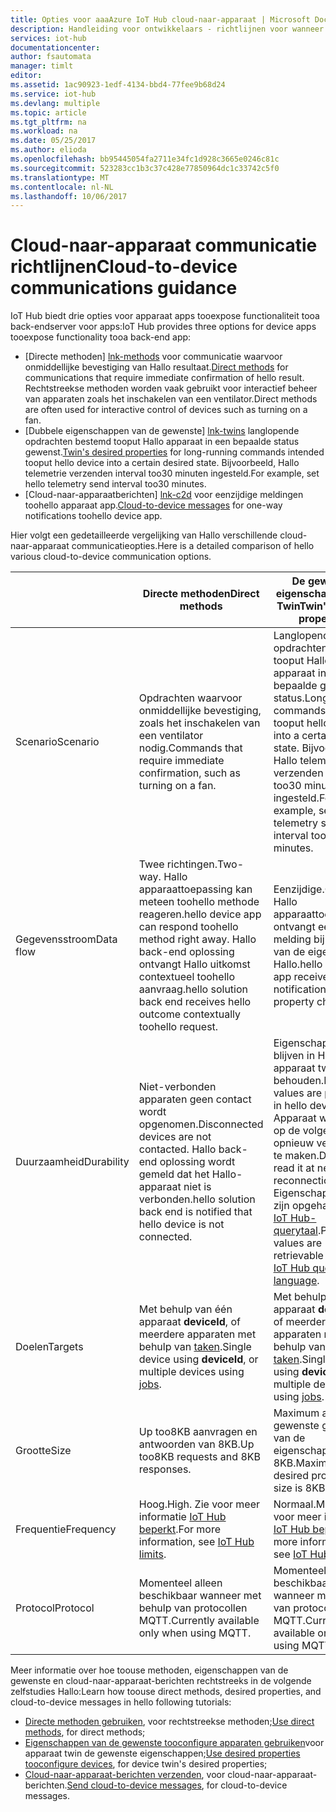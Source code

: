```yaml
---
title: Opties voor aaaAzure IoT Hub cloud-naar-apparaat | Microsoft Docs
description: Handleiding voor ontwikkelaars - richtlijnen voor wanneer toouse directe methoden van apparaat twin gewenste eigenschappen of cloud-naar-apparaat-berichten voor cloud-naar-apparaat communicatie.
services: iot-hub
documentationcenter: 
author: fsautomata
manager: timlt
editor: 
ms.assetid: 1ac90923-1edf-4134-bbd4-77fee9b68d24
ms.service: iot-hub
ms.devlang: multiple
ms.topic: article
ms.tgt_pltfrm: na
ms.workload: na
ms.date: 05/25/2017
ms.author: elioda
ms.openlocfilehash: bb95445054fa2711e34fc1d928c3665e0246c81c
ms.sourcegitcommit: 523283cc1b3c37c428e77850964dc1c33742c5f0
ms.translationtype: MT
ms.contentlocale: nl-NL
ms.lasthandoff: 10/06/2017
---
```

# <a name="cloud-to-device-communications-guidance"></a><span data-ttu-id="85d56-103">Cloud-naar-apparaat communicatie richtlijnen</span><span class="sxs-lookup"><span data-stu-id="85d56-103">Cloud-to-device communications guidance</span></span>
<span data-ttu-id="85d56-104">IoT Hub biedt drie opties voor apparaat apps tooexpose functionaliteit tooa back-endserver voor apps:</span><span class="sxs-lookup"><span data-stu-id="85d56-104">IoT Hub provides three options for device apps tooexpose functionality tooa back-end app:</span></span>

* <span data-ttu-id="85d56-105">[Directe methoden] [ lnk-methods] voor communicatie waarvoor onmiddellijke bevestiging van Hallo resultaat.</span><span class="sxs-lookup"><span data-stu-id="85d56-105">[Direct methods][lnk-methods] for communications that require immediate confirmation of hello result.</span></span> <span data-ttu-id="85d56-106">Rechtstreekse methoden worden vaak gebruikt voor interactief beheer van apparaten zoals het inschakelen van een ventilator.</span><span class="sxs-lookup"><span data-stu-id="85d56-106">Direct methods are often used for interactive control of devices such as turning on a fan.</span></span>
* <span data-ttu-id="85d56-107">[Dubbele eigenschappen van de gewenste] [ lnk-twins] langlopende opdrachten bestemd tooput Hallo apparaat in een bepaalde status gewenst.</span><span class="sxs-lookup"><span data-stu-id="85d56-107">[Twin's desired properties][lnk-twins] for long-running commands intended tooput hello device into a certain desired state.</span></span> <span data-ttu-id="85d56-108">Bijvoorbeeld, Hallo telemetrie verzenden interval too30 minuten ingesteld.</span><span class="sxs-lookup"><span data-stu-id="85d56-108">For example, set hello telemetry send interval too30 minutes.</span></span>
* <span data-ttu-id="85d56-109">[Cloud-naar-apparaatberichten] [ lnk-c2d] voor eenzijdige meldingen toohello apparaat app.</span><span class="sxs-lookup"><span data-stu-id="85d56-109">[Cloud-to-device messages][lnk-c2d] for one-way notifications toohello device app.</span></span>

<span data-ttu-id="85d56-110">Hier volgt een gedetailleerde vergelijking van Hallo verschillende cloud-naar-apparaat communicatieopties.</span><span class="sxs-lookup"><span data-stu-id="85d56-110">Here is a detailed comparison of hello various cloud-to-device communication options.</span></span>

|  | <span data-ttu-id="85d56-111">Directe methoden</span><span class="sxs-lookup"><span data-stu-id="85d56-111">Direct methods</span></span> | <span data-ttu-id="85d56-112">De gewenste eigenschappen van Twin</span><span class="sxs-lookup"><span data-stu-id="85d56-112">Twin's desired properties</span></span> | <span data-ttu-id="85d56-113">Cloud-naar-apparaat-berichten</span><span class="sxs-lookup"><span data-stu-id="85d56-113">Cloud-to-device messages</span></span> |
| ---- | ------- | ---------- | ---- |
| <span data-ttu-id="85d56-114">Scenario</span><span class="sxs-lookup"><span data-stu-id="85d56-114">Scenario</span></span> | <span data-ttu-id="85d56-115">Opdrachten waarvoor onmiddellijke bevestiging, zoals het inschakelen van een ventilator nodig.</span><span class="sxs-lookup"><span data-stu-id="85d56-115">Commands that require immediate confirmation, such as turning on a fan.</span></span> | <span data-ttu-id="85d56-116">Langlopende opdrachten bedoeld tooput Hallo apparaat in een bepaalde gewenste status.</span><span class="sxs-lookup"><span data-stu-id="85d56-116">Long-running commands intended tooput hello device into a certain desired state.</span></span> <span data-ttu-id="85d56-117">Bijvoorbeeld, Hallo telemetrie verzenden interval too30 minuten ingesteld.</span><span class="sxs-lookup"><span data-stu-id="85d56-117">For example, set hello telemetry send interval too30 minutes.</span></span> | <span data-ttu-id="85d56-118">Eenzijdige meldingen toohello apparaattoepassing.</span><span class="sxs-lookup"><span data-stu-id="85d56-118">One-way notifications toohello device app.</span></span> |
| <span data-ttu-id="85d56-119">Gegevensstroom</span><span class="sxs-lookup"><span data-stu-id="85d56-119">Data flow</span></span> | <span data-ttu-id="85d56-120">Twee richtingen.</span><span class="sxs-lookup"><span data-stu-id="85d56-120">Two-way.</span></span> <span data-ttu-id="85d56-121">Hallo apparaattoepassing kan meteen toohello methode reageren.</span><span class="sxs-lookup"><span data-stu-id="85d56-121">hello device app can respond toohello method right away.</span></span> <span data-ttu-id="85d56-122">Hallo back-end oplossing ontvangt Hallo uitkomst contextueel toohello aanvraag.</span><span class="sxs-lookup"><span data-stu-id="85d56-122">hello solution back end receives hello outcome contextually toohello request.</span></span> | <span data-ttu-id="85d56-123">Eenzijdige.</span><span class="sxs-lookup"><span data-stu-id="85d56-123">One-way.</span></span> <span data-ttu-id="85d56-124">Hallo apparaattoepassing ontvangt een melding bij wijziging van de eigenschap Hallo.</span><span class="sxs-lookup"><span data-stu-id="85d56-124">hello device app receives a notification with hello property change.</span></span> | <span data-ttu-id="85d56-125">Eenzijdige.</span><span class="sxs-lookup"><span data-stu-id="85d56-125">One-way.</span></span> <span data-ttu-id="85d56-126">Hallo apparaattoepassing ontvangt het Hallo-bericht</span><span class="sxs-lookup"><span data-stu-id="85d56-126">hello device app receives hello message</span></span>
| <span data-ttu-id="85d56-127">Duurzaamheid</span><span class="sxs-lookup"><span data-stu-id="85d56-127">Durability</span></span> | <span data-ttu-id="85d56-128">Niet-verbonden apparaten geen contact wordt opgenomen.</span><span class="sxs-lookup"><span data-stu-id="85d56-128">Disconnected devices are not contacted.</span></span> <span data-ttu-id="85d56-129">Hallo back-end oplossing wordt gemeld dat het Hallo-apparaat niet is verbonden.</span><span class="sxs-lookup"><span data-stu-id="85d56-129">hello solution back end is notified that hello device is not connected.</span></span> | <span data-ttu-id="85d56-130">Eigenschapswaarden blijven in Hallo apparaat twin behouden.</span><span class="sxs-lookup"><span data-stu-id="85d56-130">Property values are preserved in hello device twin.</span></span> <span data-ttu-id="85d56-131">Apparaat wordt lezen op de volgende opnieuw verbinding te maken.</span><span class="sxs-lookup"><span data-stu-id="85d56-131">Device will read it at next reconnection.</span></span> <span data-ttu-id="85d56-132">Eigenschapswaarden zijn opgehaald Hello [IoT Hub-querytaal][lnk-query].</span><span class="sxs-lookup"><span data-stu-id="85d56-132">Property values are retrievable with hello [IoT Hub query language][lnk-query].</span></span> | <span data-ttu-id="85d56-133">Berichten worden behouden door de IoT Hub voor too48 uur.</span><span class="sxs-lookup"><span data-stu-id="85d56-133">Messages can be retained by IoT Hub for up too48 hours.</span></span> |
| <span data-ttu-id="85d56-134">Doelen</span><span class="sxs-lookup"><span data-stu-id="85d56-134">Targets</span></span> | <span data-ttu-id="85d56-135">Met behulp van één apparaat **deviceId**, of meerdere apparaten met behulp van [taken][lnk-jobs].</span><span class="sxs-lookup"><span data-stu-id="85d56-135">Single device using **deviceId**, or multiple devices using [jobs][lnk-jobs].</span></span> | <span data-ttu-id="85d56-136">Met behulp van één apparaat **deviceId**, of meerdere apparaten met behulp van [taken][lnk-jobs].</span><span class="sxs-lookup"><span data-stu-id="85d56-136">Single device using **deviceId**, or multiple devices using [jobs][lnk-jobs].</span></span> | <span data-ttu-id="85d56-137">Eén apparaat door **deviceId**.</span><span class="sxs-lookup"><span data-stu-id="85d56-137">Single device by **deviceId**.</span></span> |
| <span data-ttu-id="85d56-138">Grootte</span><span class="sxs-lookup"><span data-stu-id="85d56-138">Size</span></span> | <span data-ttu-id="85d56-139">Up too8KB aanvragen en antwoorden van 8KB.</span><span class="sxs-lookup"><span data-stu-id="85d56-139">Up too8KB requests and 8KB responses.</span></span> | <span data-ttu-id="85d56-140">Maximum aantal gewenste grootte van de eigenschappen van 8KB.</span><span class="sxs-lookup"><span data-stu-id="85d56-140">Maximum desired properties size is 8KB.</span></span> | <span data-ttu-id="85d56-141">Too64KB berichten.</span><span class="sxs-lookup"><span data-stu-id="85d56-141">Up too64KB messages.</span></span> |
| <span data-ttu-id="85d56-142">Frequentie</span><span class="sxs-lookup"><span data-stu-id="85d56-142">Frequency</span></span> | <span data-ttu-id="85d56-143">Hoog.</span><span class="sxs-lookup"><span data-stu-id="85d56-143">High.</span></span> <span data-ttu-id="85d56-144">Zie voor meer informatie [IoT Hub beperkt][lnk-quotas].</span><span class="sxs-lookup"><span data-stu-id="85d56-144">For more information, see [IoT Hub limits][lnk-quotas].</span></span> | <span data-ttu-id="85d56-145">Normaal.</span><span class="sxs-lookup"><span data-stu-id="85d56-145">Medium.</span></span> <span data-ttu-id="85d56-146">Zie voor meer informatie [IoT Hub beperkt][lnk-quotas].</span><span class="sxs-lookup"><span data-stu-id="85d56-146">For more information, see [IoT Hub limits][lnk-quotas].</span></span> | <span data-ttu-id="85d56-147">Laag.</span><span class="sxs-lookup"><span data-stu-id="85d56-147">Low.</span></span> <span data-ttu-id="85d56-148">Zie voor meer informatie [IoT Hub beperkt][lnk-quotas].</span><span class="sxs-lookup"><span data-stu-id="85d56-148">For more information, see [IoT Hub limits][lnk-quotas].</span></span> |
| <span data-ttu-id="85d56-149">Protocol</span><span class="sxs-lookup"><span data-stu-id="85d56-149">Protocol</span></span> | <span data-ttu-id="85d56-150">Momenteel alleen beschikbaar wanneer met behulp van protocollen MQTT.</span><span class="sxs-lookup"><span data-stu-id="85d56-150">Currently available only when using MQTT.</span></span> | <span data-ttu-id="85d56-151">Momenteel alleen beschikbaar wanneer met behulp van protocollen MQTT.</span><span class="sxs-lookup"><span data-stu-id="85d56-151">Currently available only when using MQTT.</span></span> | <span data-ttu-id="85d56-152">Beschikbaar op alle protocollen.</span><span class="sxs-lookup"><span data-stu-id="85d56-152">Available on all protocols.</span></span> <span data-ttu-id="85d56-153">Apparaat moet controleren als u HTTP gebruikt.</span><span class="sxs-lookup"><span data-stu-id="85d56-153">Device must poll when using HTTP.</span></span> |

<span data-ttu-id="85d56-154">Meer informatie over hoe toouse methoden, eigenschappen van de gewenste en cloud-naar-apparaat-berichten rechtstreeks in de volgende zelfstudies Hallo:</span><span class="sxs-lookup"><span data-stu-id="85d56-154">Learn how toouse direct methods, desired properties, and cloud-to-device messages in hello following tutorials:</span></span>

* <span data-ttu-id="85d56-155">[Directe methoden gebruiken][lnk-methods-tutorial], voor rechtstreekse methoden;</span><span class="sxs-lookup"><span data-stu-id="85d56-155">[Use direct methods][lnk-methods-tutorial], for direct methods;</span></span>
* <span data-ttu-id="85d56-156">[Eigenschappen van de gewenste tooconfigure apparaten gebruiken][lnk-twin-properties]voor apparaat twin de gewenste eigenschappen;</span><span class="sxs-lookup"><span data-stu-id="85d56-156">[Use desired properties tooconfigure devices][lnk-twin-properties], for device twin's desired properties;</span></span> 
* <span data-ttu-id="85d56-157">[Cloud-naar-apparaat-berichten verzenden][lnk-c2d-tutorial], voor cloud-naar-apparaat-berichten.</span><span class="sxs-lookup"><span data-stu-id="85d56-157">[Send cloud-to-device messages][lnk-c2d-tutorial], for cloud-to-device messages.</span></span>

[lnk-twins]: iot-hub-devguide-device-twins.md
[lnk-quotas]: iot-hub-devguide-quotas-throttling.md
[lnk-query]: iot-hub-devguide-query-language.md
[lnk-jobs]: iot-hub-devguide-jobs.md
[lnk-c2d]: iot-hub-devguide-messages-c2d.md
[lnk-methods]: iot-hub-devguide-direct-methods.md
[lnk-methods-tutorial]: iot-hub-node-node-direct-methods.md
[lnk-twin-properties]: iot-hub-node-node-twin-how-to-configure.md
[lnk-c2d-tutorial]: iot-hub-node-node-c2d.md
